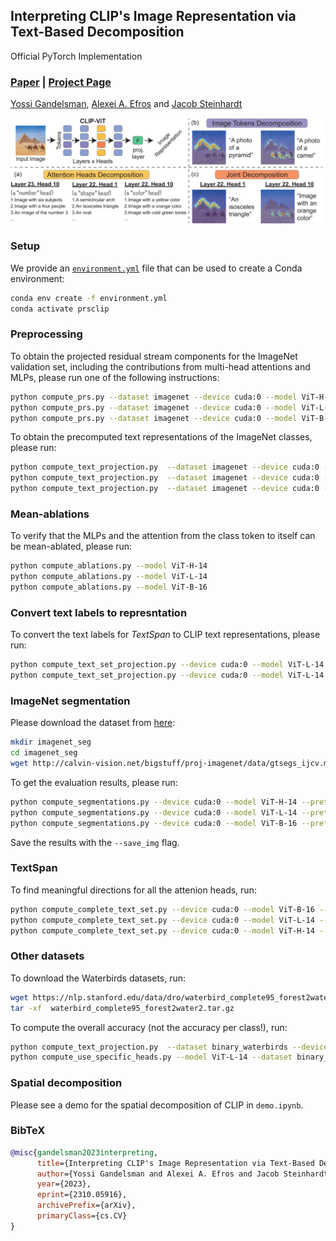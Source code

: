 ## Interpreting CLIP's Image Representation via Text-Based Decomposition
Official PyTorch Implementation

### [Paper](https://arxiv.org/abs/2310.05916) | [Project Page](https://yossigandelsman.github.io/clip_decomposition/)

[Yossi Gandelsman](https://yossigandelsman.github.io/), [Alexei A. Efros](https://people.eecs.berkeley.edu/~efros/) and [Jacob Steinhardt](https://jsteinhardt.stat.berkeley.edu/)

![Teaser](images/teaser.png)

### Setup
We provide an [`environment.yml`](environment.yml) file that can be used to create a Conda environment:

```bash
conda env create -f environment.yml
conda activate prsclip
```
### Preprocessing
To obtain the projected residual stream components for the ImageNet validation set, including the contributions from multi-head attentions and MLPs, please run one of the following instructions:

```bash
python compute_prs.py --dataset imagenet --device cuda:0 --model ViT-H-14 --pretrained laion2b_s32b_b79k --data_path <PATH>
python compute_prs.py --dataset imagenet --device cuda:0 --model ViT-L-14 --pretrained laion2b_s32b_b82k --data_path <PATH>
python compute_prs.py --dataset imagenet --device cuda:0 --model ViT-B-16 --pretrained laion2b_s34b_b88k --data_path <PATH>
```

To obtain the precomputed text representations of the ImageNet classes, please run:
```bash
python compute_text_projection.py  --dataset imagenet --device cuda:0 --model ViT-H-14 --pretrained laion2b_s32b_b79k
python compute_text_projection.py  --dataset imagenet --device cuda:0 --model ViT-L-14 --pretrained laion2b_s32b_b82k
python compute_text_projection.py  --dataset imagenet --device cuda:0 --model ViT-B-16 --pretrained laion2b_s34b_b88k
```

### Mean-ablations
To verify that the MLPs and the attention from the class token to itself can be mean-ablated, please run:

```bash
python compute_ablations.py --model ViT-H-14
python compute_ablations.py --model ViT-L-14
python compute_ablations.py --model ViT-B-16
```

### Convert text labels to represntation 
To convert the text labels for <i>TextSpan</i> to CLIP text representations, please run:

```bash
python compute_text_set_projection.py --device cuda:0 --model ViT-L-14 --pretrained laion2b_s32b_b82k --data_path text_descriptions/google_3498_english.txt
python compute_text_set_projection.py --device cuda:0 --model ViT-L-14 --pretrained laion2b_s32b_b82k --data_path text_descriptions/image_descriptions_general.txt
```

### ImageNet segmentation
Please download the dataset from [here](http://calvin-vision.net/bigstuff/proj-imagenet/data/gtsegs_ijcv.mat):

```bash
mkdir imagenet_seg
cd imagenet_seg
wget http://calvin-vision.net/bigstuff/proj-imagenet/data/gtsegs_ijcv.mat
```

To get the evaluation results, please run:

```bash
python compute_segmentations.py --device cuda:0 --model ViT-H-14 --pretrained laion2b_s32b_b79k --data_path imagenet_seg/gtsegs_ijcv.mat --save_img
python compute_segmentations.py --device cuda:0 --model ViT-L-14 --pretrained laion2b_s32b_b82k --data_path imagenet_seg/gtsegs_ijcv.mat --save_img
python compute_segmentations.py --device cuda:0 --model ViT-B-16 --pretrained laion2b_s34b_b88k --data_path imagenet_seg/gtsegs_ijcv.mat --save_img
```
Save the results with the `--save_img` flag.


### TextSpan

To find meaningful directions for all the attenion heads, run:
```bash
python compute_complete_text_set.py --device cuda:0 --model ViT-B-16 --texts_per_head 20 --num_of_last_layers 4 --text_descriptions image_descriptions_general
python compute_complete_text_set.py --device cuda:0 --model ViT-L-14 --texts_per_head 20 --num_of_last_layers 4 --text_descriptions image_descriptions_general
python compute_complete_text_set.py --device cuda:0 --model ViT-H-14 --texts_per_head 20 --num_of_last_layers 4 --text_descriptions image_descriptions_general
```

### Other datasets
To download the Waterbirds datasets, run:
```bash
wget https://nlp.stanford.edu/data/dro/waterbird_complete95_forest2water2.tar.gz
tar -xf  waterbird_complete95_forest2water2.tar.gz
```
To compute the overall accuracy (not the accuracy per class!), run:
```bash
python compute_text_projection.py  --dataset binary_waterbirds --device cuda:0 --model ViT-L-14 --pretrained laion2b_s32b_b82k
python compute_use_specific_heads.py --model ViT-L-14 --dataset binary_waterbirds 
```

### Spatial decomposition
Please see a demo for the spatial decomposition of CLIP in `demo.ipynb`. 

### BibTeX

```bibtex
@misc{gandelsman2023interpreting,
      title={Interpreting CLIP's Image Representation via Text-Based Decomposition}, 
      author={Yossi Gandelsman and Alexei A. Efros and Jacob Steinhardt},
      year={2023},
      eprint={2310.05916},
      archivePrefix={arXiv},
      primaryClass={cs.CV}
}
```
